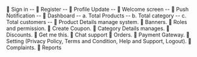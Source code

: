  Sign in --
 Register --
 Profile Update --
 Welcome screen --
 Push Notification --
 Dashboard -- 
a. Total Products --
b. Total category --
c. Total customers --
 Product Details manage system.
 Banners.
 Roles and permission.
 Create Coupon.
 Category Details manages.
 Discounts.
 Get me this.
 Chat support
 Orders.
 Payment Gateway.
 Setting (Privacy Policy, Terms and
Condition, Help and Support, Logout).
 Complaints.
 Reports

